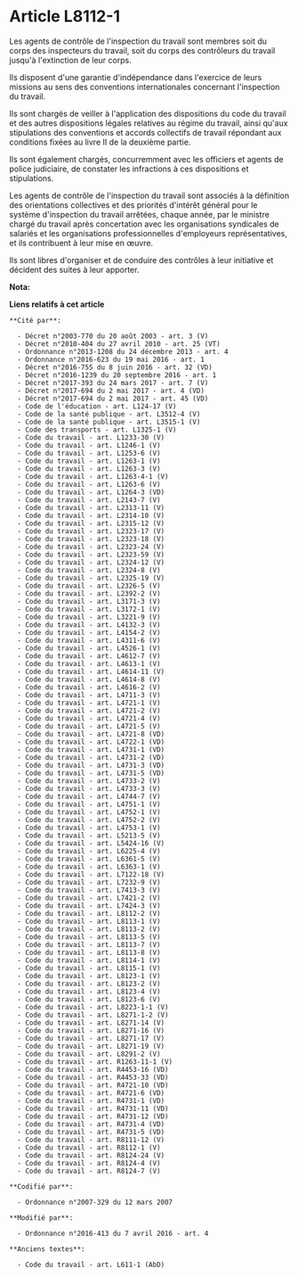 # Article L8112-1

Les agents de contrôle de l'inspection du travail sont membres soit du corps des inspecteurs du travail, soit du corps des
contrôleurs du travail jusqu'à l'extinction de leur corps.

Ils disposent d'une garantie d'indépendance dans l'exercice de leurs missions au sens des conventions internationales
concernant l'inspection du travail.

Ils  sont chargés de veiller à l'application des dispositions du code du travail et des autres dispositions légales relatives
au régime du travail, ainsi qu'aux stipulations des conventions et accords collectifs de travail répondant aux conditions
fixées au livre II de la deuxième partie.

Ils sont également chargés, concurremment avec les officiers et agents de police judiciaire, de constater les infractions à
ces dispositions et stipulations.

Les agents de contrôle de l'inspection du travail sont associés à la définition des orientations collectives et des priorités
d'intérêt général pour le système d'inspection du travail arrêtées, chaque année, par le ministre chargé du travail après
concertation avec les organisations syndicales de salariés et les organisations professionnelles d'employeurs
représentatives, et ils contribuent à leur mise en œuvre.

Ils sont libres d'organiser et de conduire des contrôles à leur initiative et décident des suites à leur apporter.

**Nota:**



**Liens relatifs à cet article**

	**Cité par**:

	  - Décret n°2003-770 du 20 août 2003 - art. 3 (V)
	  - Décret n°2010-404 du 27 avril 2010 - art. 25 (VT)
	  - Ordonnance n°2013-1208 du 24 décembre 2013 - art. 4
	  - Ordonnance n°2016-623 du 19 mai 2016 - art. 1
	  - Décret n°2016-755 du 8 juin 2016 - art. 32 (VD)
	  - Décret n°2016-1239 du 20 septembre 2016 - art. 1
	  - Décret n°2017-393 du 24 mars 2017 - art. 7 (V)
	  - Décret n°2017-694 du 2 mai 2017 - art. 4 (VD)
	  - Décret n°2017-694 du 2 mai 2017 - art. 45 (VD)
	  - Code de l'éducation - art. L124-17 (V)
	  - Code de la santé publique - art. L3512-4 (V)
	  - Code de la santé publique - art. L3515-1 (V)
	  - Code des transports - art. L1325-1 (V)
	  - Code du travail - art. L1233-30 (V)
	  - Code du travail - art. L1246-1 (V)
	  - Code du travail - art. L1253-6 (V)
	  - Code du travail - art. L1263-1 (V)
	  - Code du travail - art. L1263-3 (V)
	  - Code du travail - art. L1263-4-1 (V)
	  - Code du travail - art. L1263-6 (V)
	  - Code du travail - art. L1264-3 (VD)
	  - Code du travail - art. L2143-7 (V)
	  - Code du travail - art. L2313-11 (V)
	  - Code du travail - art. L2314-10 (V)
	  - Code du travail - art. L2315-12 (V)
	  - Code du travail - art. L2323-17 (V)
	  - Code du travail - art. L2323-18 (V)
	  - Code du travail - art. L2323-24 (V)
	  - Code du travail - art. L2323-59 (V)
	  - Code du travail - art. L2324-12 (V)
	  - Code du travail - art. L2324-8 (V)
	  - Code du travail - art. L2325-19 (V)
	  - Code du travail - art. L2326-5 (V)
	  - Code du travail - art. L2392-2 (V)
	  - Code du travail - art. L3171-3 (V)
	  - Code du travail - art. L3172-1 (V)
	  - Code du travail - art. L3221-9 (V)
	  - Code du travail - art. L4132-3 (V)
	  - Code du travail - art. L4154-2 (V)
	  - Code du travail - art. L4311-6 (V)
	  - Code du travail - art. L4526-1 (V)
	  - Code du travail - art. L4612-7 (V)
	  - Code du travail - art. L4613-1 (V)
	  - Code du travail - art. L4614-11 (V)
	  - Code du travail - art. L4614-8 (V)
	  - Code du travail - art. L4616-2 (V)
	  - Code du travail - art. L4711-3 (V)
	  - Code du travail - art. L4721-1 (V)
	  - Code du travail - art. L4721-2 (V)
	  - Code du travail - art. L4721-4 (V)
	  - Code du travail - art. L4721-5 (V)
	  - Code du travail - art. L4721-8 (VD)
	  - Code du travail - art. L4722-1 (VD)
	  - Code du travail - art. L4731-1 (VD)
	  - Code du travail - art. L4731-2 (VD)
	  - Code du travail - art. L4731-3 (VD)
	  - Code du travail - art. L4731-5 (VD)
	  - Code du travail - art. L4733-2 (V)
	  - Code du travail - art. L4733-3 (V)
	  - Code du travail - art. L4744-7 (V)
	  - Code du travail - art. L4751-1 (V)
	  - Code du travail - art. L4752-1 (V)
	  - Code du travail - art. L4752-2 (V)
	  - Code du travail - art. L4753-1 (V)
	  - Code du travail - art. L5213-5 (V)
	  - Code du travail - art. L5424-16 (V)
	  - Code du travail - art. L6225-4 (V)
	  - Code du travail - art. L6361-5 (V)
	  - Code du travail - art. L6363-1 (V)
	  - Code du travail - art. L7122-18 (V)
	  - Code du travail - art. L7232-9 (V)
	  - Code du travail - art. L7413-3 (V)
	  - Code du travail - art. L7421-2 (V)
	  - Code du travail - art. L7424-3 (V)
	  - Code du travail - art. L8112-2 (V)
	  - Code du travail - art. L8113-1 (V)
	  - Code du travail - art. L8113-2 (V)
	  - Code du travail - art. L8113-5 (V)
	  - Code du travail - art. L8113-7 (V)
	  - Code du travail - art. L8113-8 (V)
	  - Code du travail - art. L8114-1 (V)
	  - Code du travail - art. L8115-1 (V)
	  - Code du travail - art. L8123-1 (V)
	  - Code du travail - art. L8123-2 (V)
	  - Code du travail - art. L8123-4 (V)
	  - Code du travail - art. L8123-6 (V)
	  - Code du travail - art. L8223-1-1 (V)
	  - Code du travail - art. L8271-1-2 (V)
	  - Code du travail - art. L8271-14 (V)
	  - Code du travail - art. L8271-16 (V)
	  - Code du travail - art. L8271-17 (V)
	  - Code du travail - art. L8271-19 (V)
	  - Code du travail - art. L8291-2 (V)
	  - Code du travail - art. R1263-11-1 (V)
	  - Code du travail - art. R4453-16 (VD)
	  - Code du travail - art. R4453-33 (VD)
	  - Code du travail - art. R4721-10 (VD)
	  - Code du travail - art. R4721-6 (VD)
	  - Code du travail - art. R4731-1 (VD)
	  - Code du travail - art. R4731-11 (VD)
	  - Code du travail - art. R4731-12 (VD)
	  - Code du travail - art. R4731-4 (VD)
	  - Code du travail - art. R4731-5 (VD)
	  - Code du travail - art. R8111-12 (V)
	  - Code du travail - art. R8112-1 (V)
	  - Code du travail - art. R8124-24 (V)
	  - Code du travail - art. R8124-4 (V)
	  - Code du travail - art. R8124-7 (V)

	**Codifié par**:

	  - Ordonnance n°2007-329 du 12 mars 2007

	**Modifié par**:

	  - Ordonnance n°2016-413 du 7 avril 2016 - art. 4

	**Anciens textes**:

	  - Code du travail - art. L611-1 (AbD)
